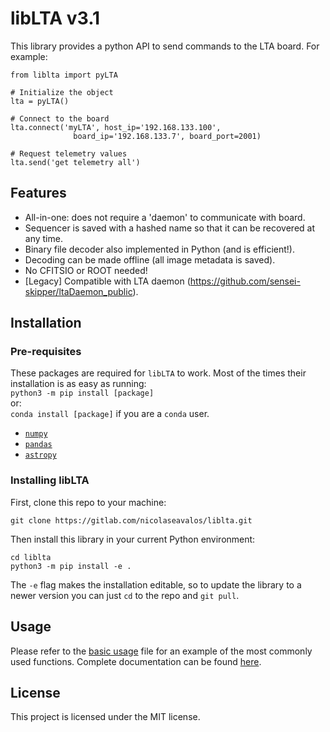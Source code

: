 libLTA v3.1
===========

This library provides a python API to send commands to the LTA board. For example:

```python3
from liblta import pyLTA

# Initialize the object
lta = pyLTA()

# Connect to the board
lta.connect('myLTA', host_ip='192.168.133.100', 
              board_ip='192.168.133.7', board_port=2001)

# Request telemetry values
lta.send('get telemetry all')
```

Features
--------

- All-in-one: does not require a 'daemon' to communicate with board.
- Sequencer is saved with a hashed name so that it can be recovered at any 
time.
- Binary file decoder also implemented in Python (and is efficient!).
- Decoding can be made offline (all image metadata is saved).
- No CFITSIO or ROOT needed!
- [Legacy] Compatible with LTA daemon
(https://github.com/sensei-skipper/ltaDaemon_public).


Installation
------------

### Pre-requisites

These packages are required for `libLTA` to work. Most of the times their
installation is as easy as running:  
`python3 -m pip install [package]`  
or:  
`conda install [package]` if you are a `conda` user.
- [`numpy`](https://numpy.org/install/)
- [`pandas`](https://pandas.pydata.org/docs/getting_started/install.html)
- [`astropy`](https://docs.astropy.org/en/stable/install.html#installing-astropy)

### Installing libLTA

First, clone this repo to your machine:  
```
git clone https://gitlab.com/nicolaseavalos/liblta.git
```

Then install this library in your current Python environment:  
```
cd liblta
python3 -m pip install -e .
```

The `-e` flag makes the installation editable, so to update the library to a newer version you can just `cd` to the repo and `git pull`.

Usage
-----

Please refer to the [basic usage](./examples/basic_usage.py) file for an example of the most commonly used functions. Complete documentation can be found [here](https://nicolaseavalos.gitlab.io/liblta).

License
-------

This project is licensed under the MIT license.